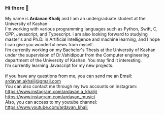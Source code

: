 ### Hi there 👋
My name is **Ardavan Khalij** and I am an undergraduate student at the University of Kashan.<br/>
I'm working with various programming languages such as Python, Swift, C, CPP, Javascript, and Typescript. I am also looking forward to studying master's and Ph.D. in Artificial Intelligence and machine learning, and I hope I can give you wonderful news from myself.<br/>
I’m currently working on my Bachelor's Thesis at the University of Kashan under the supervision of Dr.Vahidipour from the Computer engineering department of the University of Kashan. You may find it interesting.<br/>
I’m currently learning Javascript for my new projects.<br/><br/>
if you have any questions from me, you can send me an Email:<br/>
ardavan.akhalij@gmail.com<br/>
You can also contact me through my two accounts on instagram:<br/>
https://www.instagram.com/ardavan.a_khalij/<br/>
https://www.instagram.com/ardavan_music/<br/>
Also, you can access to my youtube channel:<br/>
https://www.youtube.com/ardavan_khalij
